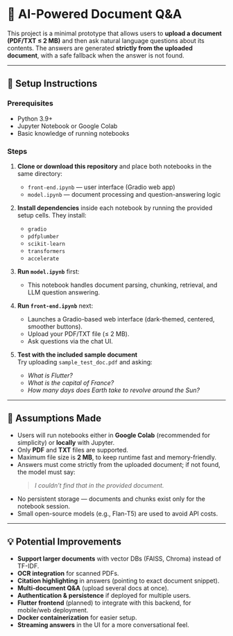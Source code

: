 # 📄 AI-Powered Document Q&A

This project is a minimal prototype that allows users to **upload a document (PDF/TXT ≤ 2 MB)** and then ask natural language questions about its contents. The answers are generated **strictly from the uploaded document**, with a safe fallback when the answer is not found.

---

## 🚀 Setup Instructions

### Prerequisites
- Python 3.9+
- Jupyter Notebook or Google Colab
- Basic knowledge of running notebooks

### Steps

1. **Clone or download this repository** and place both notebooks in the same directory:
   - `front-end.ipynb` — user interface (Gradio web app)
   - `model.ipynb` — document processing and question-answering logic

2. **Install dependencies** inside each notebook by running the provided setup cells. They install:
   - `gradio`
   - `pdfplumber`
   - `scikit-learn`
   - `transformers`
   - `accelerate`

3. **Run `model.ipynb`** first:
   - This notebook handles document parsing, chunking, retrieval, and LLM question answering.

4. **Run `front-end.ipynb`** next:
   - Launches a Gradio-based web interface (dark-themed, centered, smoother buttons).
   - Upload your PDF/TXT file (≤ 2 MB).
   - Ask questions via the chat UI.

5. **Test with the included sample document**  
   Try uploading `sample_test_doc.pdf` and asking:
   - *What is Flutter?*
   - *What is the capital of France?*
   - *How many days does Earth take to revolve around the Sun?*

---

## 📌 Assumptions Made
- Users will run notebooks either in **Google Colab** (recommended for simplicity) or **locally** with Jupyter.
- Only **PDF** and **TXT** files are supported.
- Maximum file size is **2 MB**, to keep runtime fast and memory-friendly.
- Answers must come strictly from the uploaded document; if not found, the model must say:
  > *I couldn’t find that in the provided document.*
- No persistent storage — documents and chunks exist only for the notebook session.
- Small open-source models (e.g., Flan-T5) are used to avoid API costs.

---

## 💡 Potential Improvements
- **Support larger documents** with vector DBs (FAISS, Chroma) instead of TF-IDF.
- **OCR integration** for scanned PDFs.
- **Citation highlighting** in answers (pointing to exact document snippet).
- **Multi-document Q&A** (upload several docs at once).
- **Authentication & persistence** if deployed for multiple users.
- **Flutter frontend** (planned) to integrate with this backend, for mobile/web deployment.
- **Docker containerization** for easier setup.
- **Streaming answers** in the UI for a more conversational feel.
